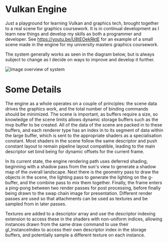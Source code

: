 # Vulkan Engine

Just a playground for learning Vulkan and graphics tech, brought together to a real scene for graphics coursework. It is in continual development as I learn new things and develop my skills as both a programmer and developer. See https://youtu.be/U8tEOekRktE for an example of a small scene made in the engine for my university masters graphics coursework.

The system generally works as seen in the diagram below, but is always subject to change as I decide on ways to improve and develop it further.

![Image overview of system](https://qozul.github.io./Data/readme-image.png)

# Some Details

The engine as a whole operates on a couple of principles: the scene data drives the graphics work, and the total number of binding commands should be minimized. The scene is important, as buffers require a size, so knowledge of the scene limits allows dynamic storage buffers such as the mvp buffer to be created. All of the data of the scene are packed in to these buffers, and each renderer type has an index in to its segment of data within the large buffer, which is sent to the appropriate shaders as a specialisation constant. Most shaders in the scene follow the same descriptor and push constant layout to remain pipeline layout compatible, leading to the main descriptor set bind being for dynamic offsets for the current frame.

In its current state, the engine rendering path uses deferred shading, beginning with a shadow pass from the sun's view to generate a shadow map of the overall landscape. Next there is the geometry pass to draw the objects in the scene, the lighting pass to generate the lighting on the g-buffer, and the combine pass to mix them together. Finally, the frame enters a ping-pong between two render passes for post processing, before finally being drawn to the swap chain image for presentation. Different render passes are used so that attachments can be used as textures and be sampled from in later passes.

Textures are added to a descriptor array and use the descriptor indexing extension to access these in the shaders with non-uniform indices, allowing instances drawn from the same draw command to use their gl_InstanceIndex to access their own descriptor index in the storage buffers, and potentially sample a different texture on each instance.
